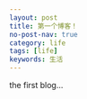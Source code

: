 ```yaml
---
layout: post
title: 第一个博客！
no-post-nav: true
category: life
tags: [life]
keywords: 生活
---
```

the first blog...
